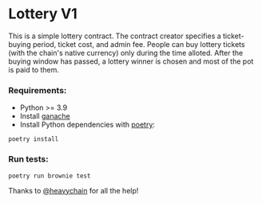 # Lottery V1

This is a simple lottery contract. The contract creator specifies a ticket-buying period, ticket cost, and admin fee.
People can buy lottery tickets (with the chain's native currency) only during the time alloted. After the buying window has passed,
a lottery winner is chosen and most of the pot is paid to them.

### Requirements:
- Python >= 3.9
- Install [ganache](https://github.com/trufflesuite/ganache)
- Install Python dependencies with [poetry](https://github.com/python-poetry/poetry):
```
poetry install
```

### Run tests:
```
poetry run brownie test
```

Thanks to [@heavychain](https://github.com/tkernell) for all the help!
    